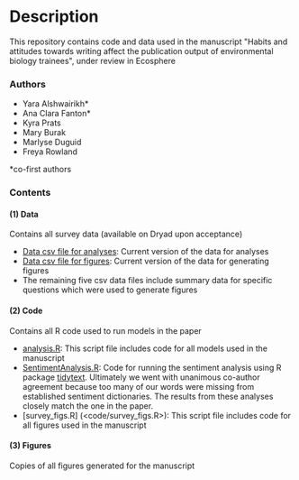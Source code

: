 # Description

This repository contains code and data used in the manuscript "Habits and attitudes towards writing affect the publication output of environmental biology trainees", under review in Ecosphere

### Authors

- Yara Alshwairikh*
- Ana Clara Fanton*
- Kyra Prats
- Mary Burak
- Marlyse Duguid
- Freya Rowland

*co-first authors

### Contents

#### (1) Data
Contains all survey data (available on Dryad upon acceptance)

* [Data csv file for analyses](<data/dataclean_Jul2.csv>): Current version of the data for analyses
* [Data csv file for figures](<data/dataclean_May2.csv>): Current version of the data for generating figures
* The remaining five csv data files include summary data for specific questions which were used to generate figures

#### (2) Code
Contains all R code used to run models in the paper

* [analysis.R](<code/analysis.R>): This script file includes code for all models used in the manuscript
* [SentimentAnalysis.R](<code/SentimentAnalysis.R>): Code for running the sentiment analysis using R package [tidytext](<https://www.tidytextmining.com/sentiment.html>). Ultimately we went with unanimous co-author agreement because too many of our words were missing from established sentiment dictionaries. The results from these analyses closely match the one in the paper.
* [survey_figs.R] (<code/survey_figs.R>): This script file includes code for all figures used in the manuscript

#### (3) Figures
Copies of all figures generated for the manuscript
